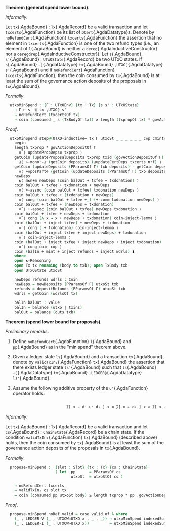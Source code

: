 <!--
```agda

{-# OPTIONS --safe #-}

open import Ledger.Conway.Specification.Abstract
open import Ledger.Conway.Specification.Transaction

module Ledger.Conway.Specification.Utxo.Properties.MinSpend
  (txs : _) (open TransactionStructure txs)
  (abs : AbstractFunctions txs) (open AbstractFunctions abs)
  where

open import Ledger.Conway.Specification.Certs govStructure
open import Ledger.Conway.Specification.Chain txs abs
open import Ledger.Conway.Specification.Enact govStructure
open import Ledger.Conway.Specification.Epoch txs abs
open import Ledger.Conway.Specification.Ledger txs abs
open import Ledger.Prelude hiding (≤-trans; ≤-antisym; All)
open import Ledger.Conway.Specification.Properties txs abs using (validTxIn₂)
open import Ledger.Conway.Specification.Utxo txs abs

open import Data.List.Relation.Unary.All  using (All)
open import Data.Nat.Properties           hiding (_≟_)

isRefundCert : DCert → Bool
isRefundCert (dereg c _) = true
isRefundCert (deregdrep c _) = true
isRefundCert _ = false

noRefundCert : List DCert → Type _
noRefundCert l = All (λ cert → isRefundCert cert ≡ false) l

opaque
  unfolding List-Model
  unfolding finiteness
  fin∘list[] : {A : Type} → proj₁ (finiteness{A = A} ∅) ≡ []
  fin∘list[] = refl
  fin∘list∷[] : {A : Type} {a : A} → proj₁ (finiteness ❴ a ❵) ≡ [ a ]
  fin∘list∷[] = refl

coin∅ : getCoin{A = DepositPurpose ⇀ Coin} ∅ ≡ 0
coin∅ = begin
  foldr (λ x → (proj₂ x) +_) 0 (deduplicate _≟_ (proj₁ (finiteness ∅)))
    ≡⟨ cong (λ u → (foldr (λ x → (proj₂ x) +_) 0 (deduplicate _≟_ u))) fin∘list[] ⟩
  foldr (λ (x : DepositPurpose × Coin) → (proj₂ x) +_) 0 (deduplicate _≟_ [])
    ≡⟨ cong (λ u → (foldr (λ (x : DepositPurpose × Coin) → (proj₂ x) +_) 0  u))
            {x = deduplicate _≟_ []} {y = []} refl ⟩
  foldr (λ (x : DepositPurpose × Coin) → (proj₂ x) +_) 0 []
    ≡⟨ refl ⟩
  0 ∎
  where open ≡-Reasoning

getCoin-singleton : ((dp , c) : DepositPurpose × Coin) → indexedSumᵛ' id ❴ (dp , c) ❵ ≡ c
getCoin-singleton _ = indexedSum-singleton' {A = DepositPurpose × Coin} {f = proj₂} (finiteness _)

module _ -- ASSUMPTION --
         (gc-hom : (d₁ d₂ : DepositPurpose ⇀ Coin) → getCoin (d₁ ∪⁺ d₂) ≡ getCoin d₁ + getCoin d₂)
  where

  ∪⁺singleton≡ : {deps : DepositPurpose ⇀ Coin} {(dp , c) : DepositPurpose × Coin}
                 → getCoin (deps ∪⁺ ❴ (dp , c) ❵ᵐ) ≡ getCoin deps + c
  ∪⁺singleton≡ {deps} {(dp , c)} = begin
    getCoin (deps ∪⁺ ❴ (dp , c) ❵)
      ≡⟨ gc-hom deps ❴ (dp , c) ❵ ⟩
    getCoin deps + getCoin{A = DepositPurpose ⇀ Coin} ❴ (dp , c) ❵
      ≡⟨ cong (getCoin deps +_) (getCoin-singleton (dp , c)) ⟩
    getCoin deps + c
      ∎
    where open ≡-Reasoning

  module _ {deposits : DepositPurpose ⇀ Coin} {txid : TxId} {gaDep : Coin} where

    ≤updatePropDeps : (props : List GovProposal)
      → getCoin deposits ≤ getCoin (updateProposalDeposits props txid gaDep deposits)
    ≤updatePropDeps [] = ≤-reflexive refl
    ≤updatePropDeps (x ∷ props) = ≤-trans (≤updatePropDeps props)
                                          (≤-trans (m≤m+n _ _)
                                                   (≤-reflexive $ sym $ ∪⁺singleton≡))
    updatePropDeps≡ : (ps : List GovProposal)
      → getCoin (updateProposalDeposits ps txid gaDep deposits) - getCoin deposits ≡ (length ps) * gaDep
    updatePropDeps≡ [] = n∸n≡0 (getCoin deposits)
    updatePropDeps≡ (_ ∷ ps) = let
      upD = updateProposalDeposits ps txid gaDep deposits in
      begin
        getCoin (upD ∪⁺ ❴ GovActionDeposit (txid , length ps) , gaDep ❵ᵐ) ∸ getCoin deposits
          ≡⟨ cong (_∸ getCoin deposits) ∪⁺singleton≡ ⟩
        getCoin upD + gaDep ∸ getCoin deposits
          ≡⟨ +-∸-comm _ (≤updatePropDeps ps) ⟩
        (getCoin upD ∸ getCoin deposits) + gaDep
          ≡⟨ cong (_+ gaDep) (updatePropDeps≡ ps) ⟩
        (length ps) * gaDep + gaDep
          ≡⟨ +-comm ((length ps) * gaDep) gaDep ⟩
        gaDep + (length ps) * gaDep
          ∎
        where open ≡-Reasoning

  ≤certDeps  :  {d : DepositPurpose ⇀ Coin} {(dp , c) : DepositPurpose × Coin}
             →  getCoin d ≤ getCoin (d ∪⁺ ❴ (dp , c) ❵)

  ≤certDeps {d} = begin
    getCoin d                      ≤⟨ m≤m+n (getCoin d) _ ⟩
    getCoin d + _                  ≡⟨ sym ∪⁺singleton≡ ⟩
    getCoin (d ∪⁺ ❴ _ ❵)           ∎
    where open ≤-Reasoning


  ≤updateCertDeps : (cs : List DCert) {pp : PParams} {deposits :  DepositPurpose ⇀ Coin}
    → noRefundCert cs
    → getCoin deposits ≤ getCoin (updateCertDeposits pp cs deposits)
  ≤updateCertDeps [] nrf = ≤-reflexive refl
  ≤updateCertDeps (reg c v ∷ cs) {pp} {deposits} (_ All.∷ nrf) =
    ≤-trans ≤certDeps (≤updateCertDeps cs {pp} {deposits ∪⁺ ❴ CredentialDeposit c , pp .PParams.keyDeposit ❵} nrf)
  ≤updateCertDeps (delegate c _ _ v ∷ cs) {pp} {deposits} (_ All.∷ nrf) =
    ≤-trans ≤certDeps (≤updateCertDeps cs {pp} {deposits ∪⁺ ❴ CredentialDeposit c , v ❵} nrf)
  ≤updateCertDeps (regpool _ _ ∷ cs)       (_ All.∷ nrf) = ≤-trans ≤certDeps (≤updateCertDeps cs nrf)
  ≤updateCertDeps (retirepool _ _ ∷ cs)    (_ All.∷ nrf) = ≤updateCertDeps cs nrf
  ≤updateCertDeps (regdrep _ _ _ ∷ cs)     (_ All.∷ nrf) = ≤-trans ≤certDeps (≤updateCertDeps cs nrf)
  ≤updateCertDeps (ccreghot _ _ ∷ cs)      (_ All.∷ nrf) = ≤updateCertDeps cs nrf
```
-->


<a id="thm:minspend"></a>
**Theorem (general spend lower bound)**.

*Informally*.

Let `tx`{.AgdaBound} : `Tx`{.AgdaRecord} be a valid transaction and let
`txcerts`{.AgdaFunction} be its list of `DCert`{.AgdaDatatype}s.  Denote
by `noRefundCert`{.AgdaFunction} `txcerts`{.AgdaFunction} the assertion that no
element in `txcerts`{.AgdaFunction} is one of the two refund types (i.e., an
element of `l`{.AgdaBound} is neither a `dereg`{.AgdaInductiveConstructor} nor a
`deregdrep`{.AgdaInductiveConstructor}).  Let `s`{.AgdaBound},
`s'`{.AgdaBound} : `UTxOState`{.AgdaRecord} be two UTxO states.
If `s`{.AgdaBound} `⇀⦇`{.AgdaDatatype} `tx`{.AgdaBound} `,UTXO⦈`{.AgdaDatatype} `s'`{.AgdaBound} and
if `noRefundCert`{.AgdaFunction} `txcerts`{.AgdaFunction}, then the coin consumed by
`tx`{.AgdaBound} is at least the sum of the governance action deposits of the
proposals in `tx`{.AgdaBound}.

*Formally*.

```agda
  utxoMinSpend : {Γ : UTxOEnv} {tx : Tx} {s s' : UTxOState}
    → Γ ⊢ s ⇀⦇ tx ,UTXO⦈ s'
    → noRefundCert (txcertsOf tx)
    → coin (consumed _ s (TxBodyOf tx)) ≥ length (txpropOf tx) * govActionDepositOf Γ
```

*Proof*.

```agda
  utxoMinSpend step@(UTXO-inductive⋯ tx Γ utxoSt _ _ _ _ _ _ c≡p cmint≡0 _ _ _ _ _ _ _ _ _ _) nrf =
    begin
    length txprop * govActionDepositOf Γ
      ≡˘⟨ updatePropDeps≡ txprop ⟩
    getCoin (updateProposalDeposits txprop txid (govActionDepositOf Γ) deposits) ∸ getCoin deposits
      ≤⟨ ∸-monoˡ-≤ (getCoin deposits) (≤updateCertDeps txcerts nrf) ⟩
    getCoin (updateDeposits (PParamsOf Γ) txb deposits) - getCoin deposits
      ≡⟨ ∸≡posPart⊖ {getCoin (updateDeposits (PParamsOf Γ) txb deposits)} {getCoin deposits} ⟩
    newDeps
      ≤⟨ m≤n+m newDeps (coin balOut + txfee + txdonation) ⟩
    coin balOut + txfee + txdonation + newDeps
      ≡⟨ +-assoc (coin balOut + txfee) txdonation newDeps ⟩
    coin balOut + txfee + (txdonation + newDeps)
      ≡⟨ cong (coin balOut + txfee +_) (+-comm txdonation newDeps) ⟩
    coin balOut + txfee + (newDeps + txdonation)
      ≡˘⟨ +-assoc (coin balOut + txfee) newDeps txdonation ⟩
    coin balOut + txfee + newDeps + txdonation
      ≡˘⟨ cong (λ x → x + newDeps + txdonation) coin-inject-lemma ⟩
    coin (balOut + inject txfee) + newDeps + txdonation
      ≡˘⟨ cong (_+ txdonation) coin-inject-lemma ⟩
    coin (balOut + inject txfee + inject newDeps) + txdonation
      ≡˘⟨ coin-inject-lemma ⟩
    coin (balOut + inject txfee + inject newDeps + inject txdonation)
      ≡˘⟨ cong coin c≡p ⟩
    coin (balIn + mint + inject refunds + inject wdrls) ∎
    where
    open ≤-Reasoning
    open Tx tx renaming (body to txb); open TxBody txb
    open UTxOState utxoSt

    newDeps refunds wdrls : Coin
    newDeps = newDeposits (PParamsOf Γ) utxoSt txb
    refunds = depositRefunds (PParamsOf Γ) utxoSt txb
    wdrls = getCoin (wdrlsOf tx)

    balIn balOut : Value
    balIn = balance (utxo ∣ txins)
    balOut = balance (outs txb)
```


<a id="thm:spend-lower-bound"></a>
**Theorem (spend lower bound for proposals)**.

*Preliminary remarks*.

1.  Define `noRefundCert`{.AgdaFunction} `l`{.AgdaBound} and
    `pp`{.AgdaBound} as in the "min spend" theorem above.

2.  Given a ledger state `ls`{.AgdaBound} and a transaction
    `tx`{.AgdaBound}, denote by
    `validTxIn₂`{.AgdaFunction} `tx`{.AgdaBound} the assertion that there exists
    ledger state
    `ls'`{.AgdaBound} such that `ls`{.AgdaBound} `⇀⦇`{.AgdaDatatype} `tx`{.AgdaBound} `,LEDGER⦈`{.AgdaDatatype} `ls'`{.AgdaBound}.

3.  Assume the following additive property of the `∪⁺`{.AgdaFunction} operator holds: 

<!--
```agda

module _
    ( indexedSum-∪⁺-hom :  {A V : Type}
                           ⦃ _ : DecEq A ⦄ ⦃ _ : DecEq V ⦄
                           ⦃ _ : CommutativeMonoid 0ℓ 0ℓ V ⦄
                           (d₁ d₂ : A ⇀ V)
       →
```
-->

```agda

                           ∑[ x ← d₁ ∪⁺ d₂ ] x ≡ ∑[ x ← d₁ ] x ◇ ∑[ x ← d₂ ] x
```
<!--
```agda

    )
  where
  open import Ledger.Conway.Specification.Utxow txs abs
  open ChainState; open NewEpochState; open EpochState
  open LState; open EnactState;  open PParams
```
-->

*Informally*.

Let `tx`{.AgdaBound} : `Tx`{.AgdaRecord} be a valid transaction and let
`cs`{.AgdaBound} : `ChainState`{.AgdaRecord} be a  chain state. If the condition
`validTxIn₂`{.AgdaFunction} `tx`{.AgdaBound} (described above) holds, then the coin
consumed by `tx`{.AgdaBound} is at least the sum of the governance action deposits
of the proposals in `tx`{.AgdaBound}.

*Formally*.

```agda
  propose-minSpend :  {slot : Slot} {tx : Tx} {cs : ChainState}
                      ( let  pp      = PParamsOf cs
                             utxoSt  = utxoStOf cs )
```

<!--
```agda

    ( open Tx tx )
    ( open TxBody body )
```
-->

```agda
    → noRefundCert txcerts
    → validTxIn₂ cs slot tx
    → coin (consumed pp utxoSt body) ≥ length txprop * pp .govActionDeposit
```


*Proof*.

```agda
  propose-minSpend noRef valid = case valid of λ where
    (_ , LEDGER-V (_ , UTXOW⇒UTXO x , _ , _)) → utxoMinSpend indexedSum-∪⁺-hom x noRef
    (_ , LEDGER-I (_ , UTXOW⇒UTXO x))         → utxoMinSpend indexedSum-∪⁺-hom x noRef
```

